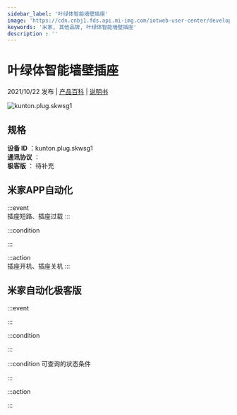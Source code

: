 ```yaml
---
sidebar_label: '叶绿体智能墙壁插座'
image: 'https://cdn.cnbj1.fds.api.mi-img.com/iotweb-user-center/developer_1679047959178XZjHy7e0.png?GalaxyAccessKeyId=AKVGLQWBOVIRQ3XLEW&Expires=9223372036854775807&Signature=b3lRVYUhS/bFBdEZ2/bT/bTzqL0='
keywords: '米家, 其他品牌, 叶绿体智能墙壁插座'
description : ''
---
```

# 叶绿体智能墙壁插座

2021/10/22 发布 | [产品百科](https://home.mi.com/webapp/content/baike/product/index.html?model=kunton.plug.skwsg1/) | [说明书](https://home.mi.com/views/introduction.html?model=kunton.plug.skwsg1&region=cn)

![kunton.plug.skwsg1](https://cdn.cnbj1.fds.api.mi-img.com/iotweb-user-center/developer_1679047959178XZjHy7e0.png?GalaxyAccessKeyId=AKVGLQWBOVIRQ3XLEW&Expires=9223372036854775807&Signature=b3lRVYUhS/bFBdEZ2/bT/bTzqL0=)

## 规格  
> 
**设备 ID** ：kunton.plug.skwsg1  
**通讯协议** ：  
**极客版**  ： 待补充 


## 米家APP自动化  

:::event  
插座短路、插座过载
:::

:::condition  

:::

:::action   
插座开机、插座关机
:::

## 米家自动化极客版  

:::event  

:::

:::condition  

:::

:::condition 可查询的状态条件  

:::

:::action  

:::

        
